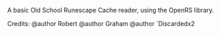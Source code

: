 A basic Old School Runescape Cache reader, using the OpenRS library.

Credits:
@author Robert
@author Graham
@author `Discardedx2
